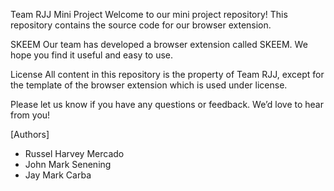 Team RJJ Mini Project
Welcome to our mini project repository! This repository contains the source code for our browser extension.

SKEEM
Our team has developed a browser extension called SKEEM. We hope you find it useful and easy to use.

License
All content in this repository is the property of Team RJJ, except for the template of the browser extension which is used under license.

Please let us know if you have any questions or feedback. We’d love to hear from you!

[Authors]

- Russel Harvey Mercado
- John Mark Senening
- Jay Mark Carba
